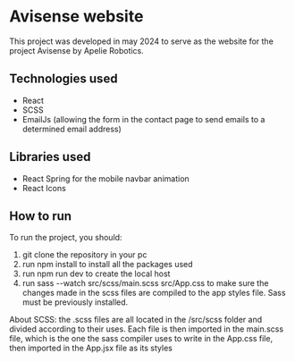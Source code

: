 # Avisense website
This project was developed in may 2024 to serve as the website for the project Avisense by Apelie Robotics.

## Technologies used
* React
* SCSS
* EmailJs (allowing the form in the contact page to send emails to a determined email address)

## Libraries used
* React Spring for the mobile navbar animation
* React Icons

## How to run
To run the project, you should:
1. git clone the repository in your pc
2. run npm install to install all the packages used
3. run npm run dev to create the local host
4. run sass --watch src/scss/main.scss src/App.css to make sure the changes made in the scss files are compiled to the app styles file. Sass must be previously installed.

About SCSS: the .scss files are all located in the /src/scss folder and divided according to their uses. Each file is then imported in the main.scss file, which is the one the sass compiler uses to write in the App.css file, then imported in the App.jsx file as its styles 
